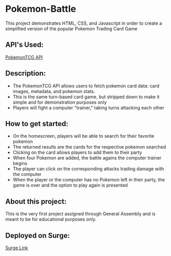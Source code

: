 # Pokemon-Battle
This project demonstrates HTML, CSS, and Javascript in order to create a simplified version of the popular Pokemon Trading Card Game

## API's Used:
[PokemonTCG API](https://pokemontcg.io/)

## Description:
- The PokemonTCG API allows users to fetch pokemon card data: card images, metadata, and pokemon stats. 
- This is the same turn-based card game, but stripped down to make it simple and for demonstration purposes only
- Players will fight a computer "trainer," taking turns attacking each other

## How to get started:
- On the homescreen, players will be able to search for their favorite pokemon
- The returned results are the cards for the respective pokemon searched
- Clicking on the card allows players to add them to their party 
- When four Pokemon are added, the battle agains the computer trainer begins
- The player can click on the corresponding attacks trading damage with the computer
- When the player or the computer has no Pokemon left in their party, the game is over and the option to play again is presented

## About this project:
This is the very first project assigned through General Assembly and is meant to be for educational purposes only.


## Deployed on Surge:
[Surge Link](SEIR123-pokemon.surge.sh)
